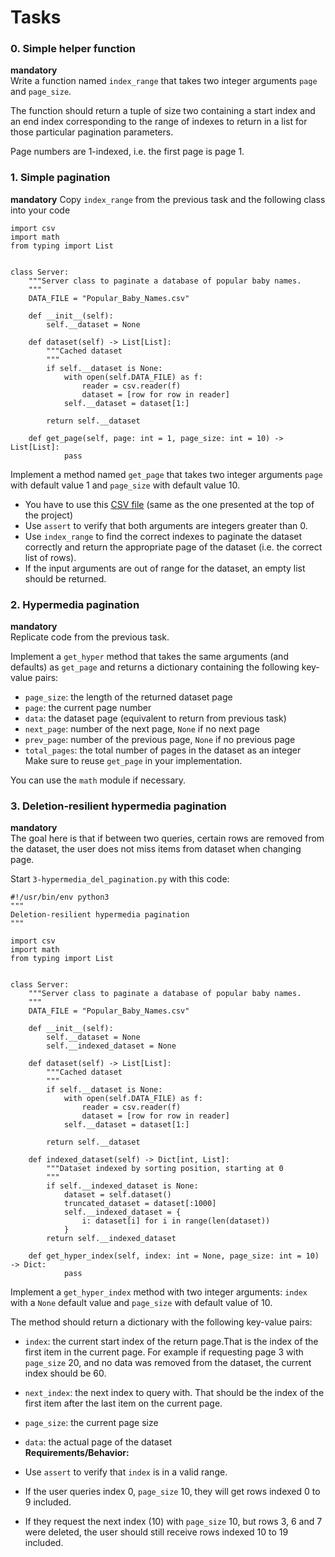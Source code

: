 # Tasks

### 0. Simple helper function       
**mandatory**       
Write a function named `index_range` that takes two integer arguments `page` and `page_size`.

The function should return a tuple of size two containing a start index and an end index corresponding to the range of indexes to return in a list for those particular pagination parameters.

Page numbers are 1-indexed, i.e. the first page is page 1.

### 1. Simple pagination        
**mandatory**
Copy `index_range` from the previous task and the following class into your code

```
import csv
import math
from typing import List


class Server:
    """Server class to paginate a database of popular baby names.
    """
    DATA_FILE = "Popular_Baby_Names.csv"

    def __init__(self):
        self.__dataset = None

    def dataset(self) -> List[List]:
        """Cached dataset
        """
        if self.__dataset is None:
            with open(self.DATA_FILE) as f:
                reader = csv.reader(f)
                dataset = [row for row in reader]
            self.__dataset = dataset[1:]

        return self.__dataset

    def get_page(self, page: int = 1, page_size: int = 10) -> List[List]:
            pass
```

Implement a method named `get_page` that takes two integer arguments `page` with default value 1 and `page_size` with default value 10.

- You have to use this [CSV file](https://intranet.alxswe.com/rltoken/NBLY6mdKDBR9zWvNADwjjg) (same as the one presented at the top of the project)         
- Use `assert` to verify that both arguments are integers greater than 0.       
- Use `index_range` to find the correct indexes to paginate the dataset correctly and return the appropriate page of the dataset (i.e. the correct list of rows).           
- If the input arguments are out of range for the dataset, an empty list should be returned.

### 2. Hypermedia pagination              
**mandatory**                 
Replicate code from the previous task.

Implement a `get_hyper` method that takes the same arguments (and defaults) as `get_page` and returns a dictionary containing the following key-value pairs:

- `page_size`: the length of the returned dataset page      
- `page`: the current page number       
-  `data`: the dataset page (equivalent to return from previous task)           
- `next_page`: number of the next page, `None` if no next page              
- `prev_page`: number of the previous page, `None` if no previous page      
- `total_pages`: the total number of pages in the dataset as an integer     
Make sure to reuse `get_page` in your implementation.

You can use the `math` module if necessary.

### 3. Deletion-resilient hypermedia pagination      
**mandatory**       
The goal here is that if between two queries, certain rows are removed from the dataset, the user does not miss items from dataset when changing page.

Start `3-hypermedia_del_pagination.py` with this code:

```
#!/usr/bin/env python3
"""
Deletion-resilient hypermedia pagination
"""

import csv
import math
from typing import List


class Server:
    """Server class to paginate a database of popular baby names.
    """
    DATA_FILE = "Popular_Baby_Names.csv"

    def __init__(self):
        self.__dataset = None
        self.__indexed_dataset = None

    def dataset(self) -> List[List]:
        """Cached dataset
        """
        if self.__dataset is None:
            with open(self.DATA_FILE) as f:
                reader = csv.reader(f)
                dataset = [row for row in reader]
            self.__dataset = dataset[1:]

        return self.__dataset

    def indexed_dataset(self) -> Dict[int, List]:
        """Dataset indexed by sorting position, starting at 0
        """
        if self.__indexed_dataset is None:
            dataset = self.dataset()
            truncated_dataset = dataset[:1000]
            self.__indexed_dataset = {
                i: dataset[i] for i in range(len(dataset))
            }
        return self.__indexed_dataset

    def get_hyper_index(self, index: int = None, page_size: int = 10) -> Dict:
            pass
```
Implement a `get_hyper_index` method with two integer arguments: `index` with a `None` default value and `page_size` with default value of 10.

The method should return a dictionary with the following key-value pairs:              
- `index`: the current start index of the return page.That is the index of the first item in the current page. For example if requesting page 3 with `page_size` 20, and no data was removed from the dataset, the current index should be 60.        
- `next_index`: the next index to query with. That should be the index of the first item after the last item on the current page.           
- `page_size`: the current page size            
- `data`: the actual page of the dataset            
**Requirements/Behavior:**              

- Use `assert` to verify that `index` is in a valid range.      
- If the user queries index 0, `page_size` 10, they will get rows indexed 0 to 9 included.
- If they request the next index (10) with `page_size` 10, but rows 3, 6 and 7 were deleted, the user should still receive rows indexed 10 to 19 included.
